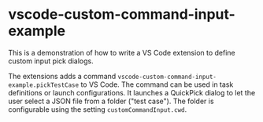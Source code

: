 # vscode-custom-command-input-example

This is a demonstration of how to write a VS Code extension to define custom input pick dialogs.

The extensions adds a command `vscode-custom-command-input-example.pickTestCase` to VS Code. The command can be used in
task definitions or launch configurations. It launches a QuickPick dialog to let the user select a JSON file from a
folder ("test case"). The folder is configurable using the setting `customCommandInput.cwd`.
